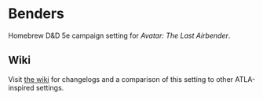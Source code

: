 # Benders

Homebrew D&D 5e campaign setting for _Avatar: The Last Airbender_.

## Wiki
Visit [the wiki](https://github.com/nglaeser/benders/wiki) for changelogs and a comparison of this setting to other ATLA-inspired settings.
